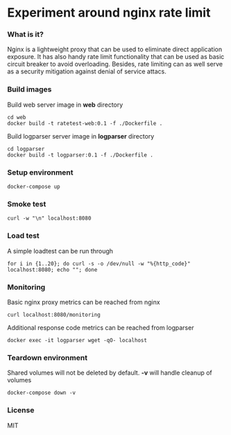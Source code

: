 # Experiment around nginx rate limit

### What is it?
Nginx is a lightweight proxy that can be used to eliminate direct application exposure.
It has also handy rate limit functionality that can be used as basic circuit breaker to avoid
overloading. Besides, rate limiting can as well serve as a security mitigation against denial of service attacs.


### Build images
Build web server image in **web** directory 
```
cd web
docker build -t ratetest-web:0.1 -f ./Dockerfile .
```

Build logparser server image in **logparser** directory
```
cd logparser
docker build -t logparser:0.1 -f ./Dockerfile .
```


### Setup environment
```
docker-compose up
```


### Smoke test
```
curl -w "\n" localhost:8080
```


### Load test
A simple loadtest can be run through
```
for i in {1..20}; do curl -s -o /dev/null -w "%{http_code}" localhost:8080; echo ""; done
```


### Monitoring
Basic nginx proxy metrics can be reached from nginx
```
curl localhost:8080/monitoring
```

Additional response code metrics can be reached from logparser
```
docker exec -it logparser wget -qO- localhost
```


### Teardown environment
Shared volumes will not be deleted by default. **-v** will handle cleanup of volumes
```
docker-compose down -v
```


### License
MIT
